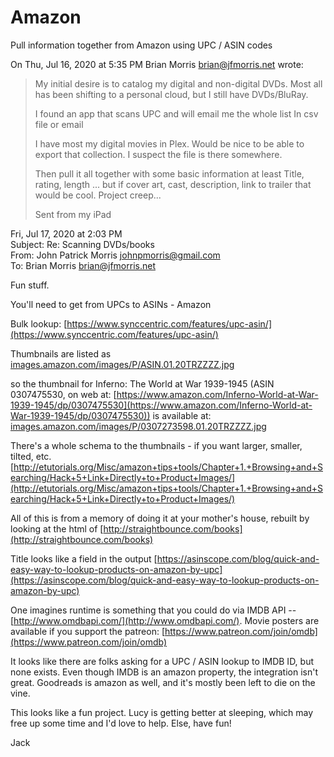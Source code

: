 # Amazon
Pull information together from Amazon using UPC / ASIN codes

On Thu, Jul 16, 2020 at 5:35 PM Brian Morris <brian@jfmorris.net> wrote:

> My initial desire is to catalog my digital and non-digital DVDs.
> Most all has been shifting to a personal cloud, but I still have
> DVDs/BluRay.
>
> I found an app that scans UPC and will email me the whole list In csv file
> or email
>
> I have most my digital movies in Plex.  Would be nice to be able to export
> that collection.  I suspect the file is there somewhere.
>
> Then pull it all together with some basic information at least
> Title, rating, length ... but if cover art, cast, description, link to
> trailer that would be cool.
> Project creep...
>
>
> Sent from my iPad


Fri, Jul 17, 2020 at 2:03 PM  
Subject: Re: Scanning DVDs/books  
From: John Patrick Morris <johnpmorris@gmail.com>  
To: Brian Morris <brian@jfmorris.net>  
  
Fun stuff.

You'll need to get from UPCs to ASINs - Amazon

Bulk lookup: [https://www.synccentric.com/features/upc-asin/](https://www.synccentric.com/features/upc-asin/)

Thumbnails are listed as [images.amazon.com/images/P/ASIN.01.20TRZZZZ.jpg](images.amazon.com/images/P/ASIN.01.20TRZZZZ.jpg)

so the thumbnail for Inferno: The World at War 1939-1945 (ASIN 0307475530, on web at: [https://www.amazon.com/Inferno-World-at-War-1939-1945/dp/0307475530](https://www.amazon.com/Inferno-World-at-War-1939-1945/dp/0307475530))
is available at: [images.amazon.com/images/P/0307273598.01.20TRZZZZ.jpg](images.amazon.com/images/P/0307273598.01.20TRZZZZ.jpg)

There's a whole schema to the thumbnails - if you want larger, smaller,
tilted, etc. [http://etutorials.org/Misc/amazon+tips+tools/Chapter+1.+Browsing+and+Searching/Hack+5+Link+Directly+to+Product+Images/](http://etutorials.org/Misc/amazon+tips+tools/Chapter+1.+Browsing+and+Searching/Hack+5+Link+Directly+to+Product+Images/)

All of this is from a memory of doing it at your mother's house, rebuilt by
looking at the html of [http://straightbounce.com/books](http://straightbounce.com/books)

Title looks like a field in the output [https://asinscope.com/blog/quick-and-easy-way-to-lookup-products-on-amazon-by-upc](https://asinscope.com/blog/quick-and-easy-way-to-lookup-products-on-amazon-by-upc)

One imagines runtime is something that you could do via IMDB API --
[http://www.omdbapi.com/](http://www.omdbapi.com/).  Movie posters are available if you support the
patreon: [https://www.patreon.com/join/omdb](https://www.patreon.com/join/omdb)

It looks like there are folks asking for a UPC / ASIN lookup to IMDB ID,
but none exists. Even though IMDB is an amazon property, the integration
isn't great.  Goodreads is amazon as well, and it's mostly been left to die
on the vine.

This looks like a fun project. Lucy is getting better at sleeping, which
may free up some time and I'd love to help. Else, have fun!

Jack
  
 
